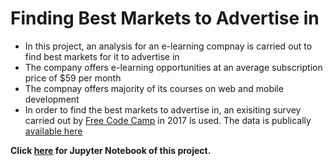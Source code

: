 # Finding Best Markets to Advertise in
- In this project, an analysis for an e-learning compnay is carried out to find best markets for it to advertise in
- The company offers e-learning opportunities at an average subscription price of $59 per month
- The compnay offers majority of its courses on web and mobile development
- In order to find the best markets to advertise in, an exisiting survey carried out by [Free Code Camp](https://www.freecodecamp.org/) in 2017 is used. The data is publically [available here](https://github.com/freeCodeCamp/2017-new-coder-survey)


**Click [here](https://nbviewer.org/github/hussam95/Portfolio/blob/finding-best-markets-to-advertise-in/Finding%20the%20Best%20Markets%20to%20Advertise.ipynb) for Jupyter Notebook of this project.**
